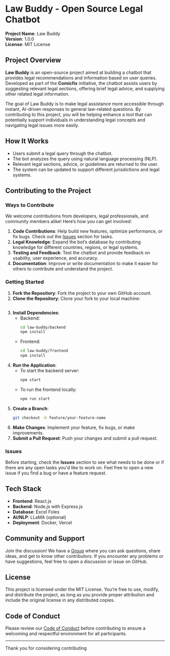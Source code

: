 
# Law Buddy - Open Source Legal Chatbot

**Project Name**: Law Buddy  
**Version**: 1.0.0  
**License**: MIT License

## Project Overview

**Law Buddy** is an open-source project aimed at building a chatbot that provides legal recommendations and information based on user queries. Developed as part of the **Comicfix** initiative, the chatbot assists users by suggesting relevant legal sections, offering brief legal advice, and supplying other related legal information.

The goal of Law Buddy is to make legal assistance more accessible through instant, AI-driven responses to general law-related questions. By contributing to this project, you will be helping enhance a tool that can potentially support individuals in understanding legal concepts and navigating legal issues more easily.

## How It Works

- Users submit a legal query through the chatbot.
- The bot analyzes the query using natural language processing (NLP).
- Relevant legal sections, advice, or guidelines are returned to the user.
- The system can be updated to support different jurisdictions and legal systems.

## Contributing to the Project

### Ways to Contribute

We welcome contributions from developers, legal professionals, and community members alike! Here’s how you can get involved:

1. **Code Contributions**: Help build new features, optimize performance, or fix bugs. Check out the [Issues](#issues) section for tasks.
2. **Legal Knowledge**: Expand the bot’s database by contributing knowledge for different countries, regions, or legal systems.
3. **Testing and Feedback**: Test the chatbot and provide feedback on usability, user experience, and accuracy.
4. **Documentation**: Improve or write documentation to make it easier for others to contribute and understand the project.

### Getting Started

1. **Fork the Repository**: Fork the project to your own GitHub account.
2. **Clone the Repository**: Clone your fork to your local machine:
   ```bash
   
   ```
3. **Install Dependencies**:
   - Backend: 
     ```bash
     cd law-buddy/backend
     npm install
     ```
   - Frontend:
     ```bash
     cd law-buddy/frontend
     npm install
     ```
4. **Run the Application**:
   - To start the backend server:
     ```bash
     npm start
     ```
   - To run the frontend locally:
     ```bash
     npm run start
     ```
5. **Create a Branch**:
   ```bash
   git checkout -b feature/your-feature-name
   ```
6. **Make Changes**: Implement your feature, fix bugs, or make improvements.
7. **Submit a Pull Request**: Push your changes and submit a pull request.

### Issues

Before starting, check the **Issues** section to see what needs to be done or if there are any open tasks you'd like to work on. Feel free to open a new issue if you find a bug or have a feature request.

## Tech Stack

- **Frontend**: React.js
- **Backend**: Node.js with Express.js
- **Database**: Excel Foles 
- **AI/NLP**:  LLaMA (optional)
- **Deployment**: Docker, Vercel

## Community and Support

Join the discussion! We have a [Group](https://chat.whatsapp.com/HAPgIVw8kpGD44b9ehSpMO) where you can ask questions, share ideas, and get to know other contributors. If you encounter any problems or have suggestions, feel free to open a discussion or issue on GitHub.

## License

This project is licensed under the MIT License. You’re free to use, modify, and distribute the project, as long as you provide proper attribution and include the original license in any distributed copies.

## Code of Conduct

Please review our [Code of Conduct](#link-to-code-of-conduct) before contributing to ensure a welcoming and respectful environment for all participants.

---

Thank you for considering contributing 
